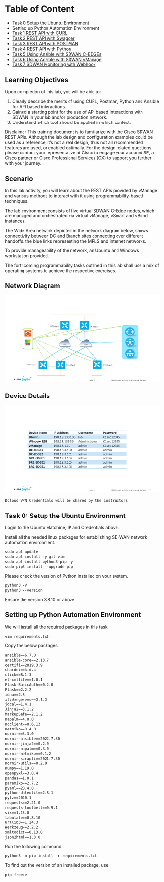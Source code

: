 # Table of Content

* [Task 0 Setup the Ubuntu Environment](#task-0-setup-the-ubuntu-environment)
* [Setting up Python Automation Environment](#setting-up-python-automation-environment)
* [Task 1 REST API with CURL](/Task%201%20Curl/Task1.md)
* [Task 2 REST API with Swagger](/Task%202%20Swagger/Task2.md)
* [Task 3 REST API with POSTMAN](/Task%203%20Postman/Task3.md)
* [Task 4 REST API with Python](/Task%204%20Python/Task4.md)
* [Task 5 Using Ansible with SDWAN C-EDGEs](/Task%205%20Ansible%20Edge/Task5.md)
* [Task 6 Using Ansible with SDWAN vManage](/Task%206%20Ansible%20SDWAN/Task6.md)
* [Task 7 SDWAN Monitoring with Webhook](/Task%207%20Monitoring/Task7.md)

## Learning Objectives

Upon completion of this lab, you will be able to:

1. Clearly describe the merits of using CURL, Postman, Python and Ansible for API based interactions.
2. Gained a starting point for the use of API based interactions with SDWAN in your lab and/or production network.
3. Understand which tool should be applied in which context.

Disclaimer
This training document is to familiarize with the Cisco SDWAN REST APIs. Although the lab design and configuration examples could be used as a reference, it’s not a real design, thus not all recommended features are used, or enabled optimally. For the design related questions please contact your representative at Cisco to engage your account SE, a Cisco partner or Cisco Professional Services (CX) to support you further with your journey.

## Scenario

In this lab activity, you will learn about the REST APIs provided by vManage and various methods to interact with it using programmability-based techniques.

The lab environment consists of five virtual SDWAN C-Edge nodes, which are managed and orchestrated via virtual vManage, vSmart and vBond instances.

The Wide Area network depicted in the network diagram below, shows connectivity between DC and Branch sites connecting over different handoffs, the blue links representing the MPLS and internet networks.

To provide manageability of the network, an Ubuntu and Windows workstation provided.

The forthcoming programmability tasks outlined in this lab shall use a mix of operating systems to achieve the respective exercises.

## Network Diagram

![postman](images/nd.png)

## Device Details

![postman](images/tb.png)

```Dcloud VPN Credentials will be shared by the instructors```

## Task 0: Setup the Ubuntu Environment

Login to the Ubuntu Matchine, IP and Credentials above.

Install all the needed linux packages for establishing SD-WAN network automation environment.

```code
sudo apt update
sudo apt install -y git vim 
sudo apt install python3-pip -y
sudo pip3 install --upgrade pip
```

Please check the version of Python installed on your system.

```code
python3 -V
python3 --version
```

Ensure the version 3.8.10 or above

## Setting up Python Automation Environment

We will install all the required packages in this task

```code
vim requirements.txt 
```

Copy the below packages

```code
ansible==6.7.0
ansible-core==2.13.7
certifi==2019.3.9
chardet==3.0.4
click==8.1.3
et-xmlfile==1.0.1
Flask-BasicAuth==0.2.0
Flask==2.2.2
idna==2.8
itsdangerous==2.1.2
jdcal==1.4.1
Jinja2==3.1.2
MarkupSafe==2.1.2
napalm==4.0.0
ncclient==0.6.13
netmiko==3.4.0
nornir==3.3.0
nornir-ansible==2022.7.30
nornir-jinja2==0.2.0
nornir-napalm==0.3.0
nornir-netmiko==0.1.2
nornir-scrapli==2021.7.30
nornir-utils==0.2.0
numpy==1.19.0
openpyxl==3.0.4
pandas==1.0.1
paramiko==2.7.2
pyaml==20.4.0
python-dateutil==2.8.1
pytz==2020.1
requests==2.21.0
requests-toolbelt==0.9.1
six==1.15.0
tabulate==0.8.10
urllib3==1.24.3
Werkzeug==2.2.2
xmltodict==0.13.0
json2html==1.3.0
```

Run the following command

```code
python3 -m pip install -r requirements.txt
```

To find out the version of an installed package, use

```code
pip freeze
```
